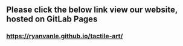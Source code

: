 ## Please click the below link view our website, hosted on GitLab Pages

<!-- pls change if we are moving over to GitLab LOL -->
### https://ryanvanle.github.io/tactile-art/